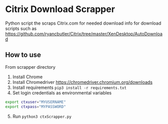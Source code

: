 # Citrix Download Scrapper

Python script the scraps Citrix.com for needed download info for download scripts such as <https://github.com/ryancbutler/Citrix/tree/master/XenDesktop/AutoDownload>

## How to use

From scrapper directory

1. Install Chrome
2. Install Chromedriver <https://chromedriver.chromium.org/downloads>
3. Install requirements `pip3 install -r requirements.txt`
4. Set login credentials as environmental variables

```bash
export ctxuser="MYUSERNAME"
export ctxpass="MYPASSWORD"
```

5. Run `python3 ctxScrapper.py`
